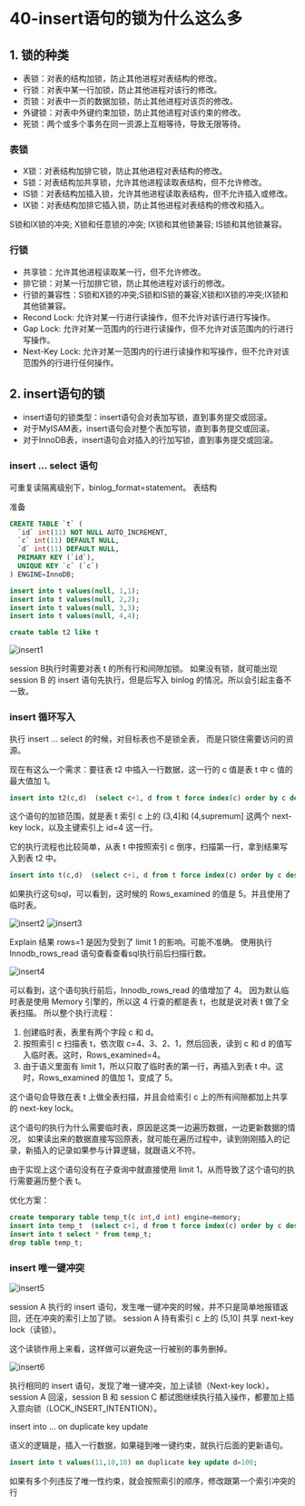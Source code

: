 # 40-insert语句的锁为什么这么多

## 1. 锁的种类

- 表锁：对表的结构加锁，防止其他进程对表结构的修改。
- 行锁：对表中某一行加锁，防止其他进程对该行的修改。
- 页锁：对表中一页的数据加锁，防止其他进程对该页的修改。
- 外键锁：对表中外键约束加锁，防止其他进程对该约束的修改。
- 死锁：两个或多个事务在同一资源上互相等待，导致无限等待。

### 表锁

- X锁：对表结构加排它锁，防止其他进程对表结构的修改。
- S锁：对表结构加共享锁，允许其他进程读取表结构，但不允许修改。
- IS锁：对表结构加插入锁，允许其他进程读取表结构，但不允许插入或修改。
- IX锁：对表结构加排它插入锁，防止其他进程对表结构的修改和插入。

S锁和IX锁的冲突;
X锁和任意锁的冲突;
IX锁和其他锁兼容;
IS锁和其他锁兼容。

### 行锁

- 共享锁：允许其他进程读取某一行，但不允许修改。
- 排它锁：对某一行加排它锁，防止其他进程对该行的修改。
- 行锁的兼容性：S锁和X锁的冲突;S锁和IS锁的兼容;X锁和IX锁的冲突;IX锁和其他锁兼容。
- Recond Lock: 允许对某一行进行读操作，但不允许对该行进行写操作。
- Gap Lock: 允许对某一范围内的行进行读操作，但不允许对该范围内的行进行写操作。
- Next-Key Lock: 允许对某一范围内的行进行读操作和写操作，但不允许对该范围外的行进行任何操作。

## 2. insert语句的锁

- insert语句的锁类型：insert语句会对表加写锁，直到事务提交或回滚。
- 对于MyISAM表，insert语句会对整个表加写锁，直到事务提交或回滚。
- 对于InnoDB表，insert语句会对插入的行加写锁，直到事务提交或回滚。

### insert … select 语句

可重复读隔离级别下，binlog_format=statement。
表结构

准备

```sql
CREATE TABLE `t` (
  `id` int(11) NOT NULL AUTO_INCREMENT,
  `c` int(11) DEFAULT NULL,
  `d` int(11) DEFAULT NULL,
  PRIMARY KEY (`id`),
  UNIQUE KEY `c` (`c`)
) ENGINE=InnoDB;

insert into t values(null, 1,1);
insert into t values(null, 2,2);
insert into t values(null, 3,3);
insert into t values(null, 4,4);

create table t2 like t
```

![insert1](assets/insert1.png)

session B执行时需要对表 t 的所有行和间隙加锁。
如果没有锁，就可能出现 session B 的 insert 语句先执行，但是后写入 binlog 的情况。所以会引起主备不一致。

### insert 循环写入

执行 insert … select 的时候，对目标表也不是锁全表，
而是只锁住需要访问的资源。

现在有这么一个需求：要往表 t2 中插入一行数据，这一行的 c 值是表 t 中 c 值的最大值加 1。

```sql
insert into t2(c,d)  (select c+1, d from t force index(c) order by c desc limit 1);
```

这个语句的加锁范围，就是表 t 索引 c 上的 (3,4]和 (4,supremum] 这两个 next-key lock，以及主键索引上 id=4 这一行。

它的执行流程也比较简单，从表 t 中按照索引 c 倒序，扫描第一行，拿到结果写入到表 t2 中。

```sql
insert into t(c,d)  (select c+1, d from t force index(c) order by c desc limit 1);
```

如果执行这句sql，可以看到，这时候的 Rows_examined 的值是 5。并且使用了临时表。

![insert2](assets/insert2.png)
![insert3](assets/insert3.png)


Explain 结果 rows=1 是因为受到了 limit 1 的影响。可能不准确。
使用执行Innodb_rows_read 语句查看查看sql执行前后扫描行数。

![insert4](assets/insert4.png)

可以看到，这个语句执行前后，Innodb_rows_read 的值增加了 4。
因为默认临时表是使用 Memory 引擎的，所以这 4 行查的都是表 t，也就是说对表 t 做了全表扫描。
所以整个执行流程：

1. 创建临时表，表里有两个字段 c 和 d。
2. 按照索引 c 扫描表 t，依次取 c=4、3、2、1，然后回表，读到 c 和 d 的值写入临时表。这时，Rows_examined=4。
3. 由于语义里面有 limit 1，所以只取了临时表的第一行，再插入到表 t 中。这时，Rows_examined 的值加 1，变成了 5。


这个语句会导致在表 t 上做全表扫描，并且会给索引 c 上的所有间隙都加上共享的 next-key lock。

这个语句的执行为什么需要临时表，原因是这类一边遍历数据，一边更新数据的情况，
如果读出来的数据直接写回原表，就可能在遍历过程中，读到刚刚插入的记录，新插入的记录如果参与计算逻辑，就跟语义不符。

由于实现上这个语句没有在子查询中就直接使用 limit 1，从而导致了这个语句的执行需要遍历整个表 t。

优化方案：

```sql
create temporary table temp_t(c int,d int) engine=memory;
insert into temp_t  (select c+1, d from t force index(c) order by c desc limit 1);
insert into t select * from temp_t;
drop table temp_t;
```

### insert 唯一键冲突

![insert5](assets/insert5.png)

session A 执行的 insert 语句，发生唯一键冲突的时候，并不只是简单地报错返回，还在冲突的索引上加了锁。
session A 持有索引 c 上的 (5,10] 共享 next-key lock（读锁）。

这个读锁作用上来看，这样做可以避免这一行被别的事务删掉。

![insert6](assets/insert6.png)

执行相同的 insert 语句，发现了唯一键冲突，加上读锁（Next-key lock）。session A 回滚，session B 和 session C 都试图继续执行插入操作，都要加上插入意向锁（LOCK_INSERT_INTENTION）。

insert into … on duplicate key update

语义的逻辑是，插入一行数据，如果碰到唯一键约束，就执行后面的更新语句。

```sql
insert into t values(11,10,10) on duplicate key update d=100; 
```

如果有多个列违反了唯一性约束，就会按照索引的顺序，修改跟第一个索引冲突的行

